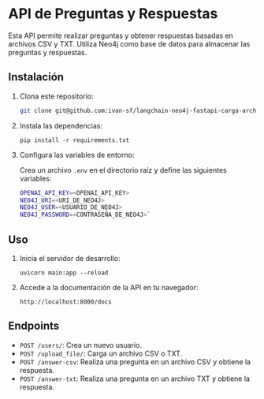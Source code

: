# API de Preguntas y Respuestas

Esta API permite realizar preguntas y obtener respuestas basadas en archivos CSV y TXT. Utiliza Neo4j como base de datos para almacenar las preguntas y respuestas.

## Instalación

1. Clona este repositorio:

   ```bash
   git clone git@github.com:ivan-sf/langchain-neo4j-fastapi-carga-archivos.git` 

2.  Instala las dependencias:
    
    `pip install -r requirements.txt` 
    
3.  Configura las variables de entorno:
    
    Crea un archivo `.env` en el directorio raíz y define las siguientes variables:

    ```bash 
    OPENAI_API_KEY=<OPENAI_API_KEY>
    NEO4J_URI=<URI_DE_NEO4J>
    NEO4J_USER=<USUARIO_DE_NEO4J>
    NEO4J_PASSWORD=<CONTRASEÑA_DE_NEO4J>` 
    

## Uso

1.  Inicia el servidor de desarrollo:
       
    `uvicorn main:app --reload` 
    
2.  Accede a la documentación de la API en tu navegador:
        
    `http://localhost:8000/docs` 
    

## Endpoints

-   `POST /users/`: Crea un nuevo usuario.
-   `POST /upload_file/`: Carga un archivo CSV o TXT.
-   `POST /answer-csv`: Realiza una pregunta en un archivo CSV y obtiene la respuesta.
-   `POST /answer-txt`: Realiza una pregunta en un archivo TXT y obtiene la respuesta.